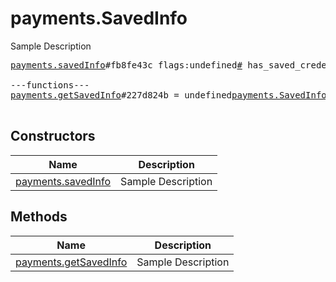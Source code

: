 # payments.SavedInfo

Sample Description

<pre>
<a href="../constructor/payments.savedInfo">payments.savedInfo</a>#fb8fe43c flags:undefined<a href="../type/#.md">#</a> has_saved_credentials:flags.1?<a href="../type/true.md">true</a> saved_info:flags.0?<a href="../type/PaymentRequestedInfo.md">PaymentRequestedInfo</a> = undefined<a href="../type/payments.SavedInfo.md">payments.SavedInfo</a>;

---functions---
<a href="../method/payments.getSavedInfo">payments.getSavedInfo</a>#227d824b = undefined<a href="../type/payments.SavedInfo.md">payments.SavedInfo</a>;

</pre>

## Constructors

| Name | Description |
|------|-------------|
| [payments.savedInfo](../constructor/payments.savedInfo.md) | Sample Description |

## Methods

| Name | Description |
|------|-------------|
| [payments.getSavedInfo](../method/payments.getSavedInfo.md) | Sample Description |
